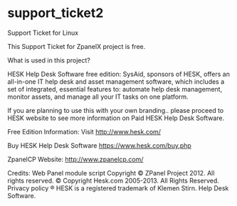 support_ticket2
===============

Support Ticket for Linux

This Support Ticket for ZpanelX project is free. 

What is used in this project?

HESK Help Desk Software free edition:
SysAid, sponsors of HESK, offers an all-in-one IT help desk and asset management software, which includes a set of integrated, essential features to: automate help desk management, monitor assets, and manage all your IT tasks on one platform.

If you are planning to use this with your own branding.. please proceed to HESK website to see more information on Paid HESK Help Desk Software.


Free Edition Information:
Visit http://www.hesk.com/

Buy HESK Help Desk Software
https://www.hesk.com/buy.php

ZpanelCP Website:
http://www.zpanelcp.com/

Credits:
Web Panel module script Copyright © ZPanel Project 2012. All rights reserved.
© Copyright Hesk.com 2005-2013. All Rights Reserved. Privacy policy
® HESK is a registered trademark of Klemen Stirn. Help Desk Software.
